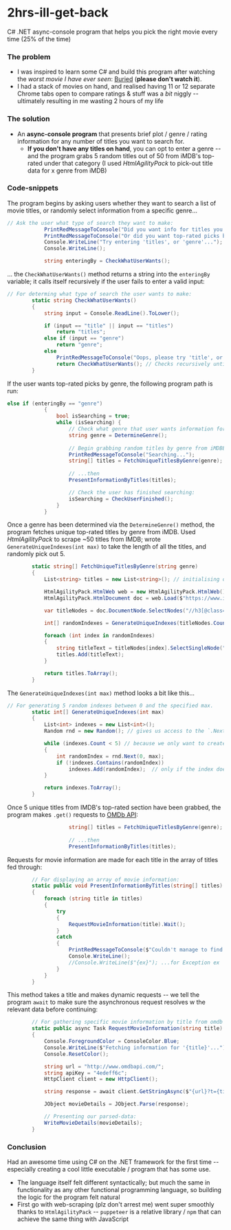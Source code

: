 # 2hrs-ill-get-back
C# .NET async-console program that helps you pick the right movie every time (25% of the time)

### The problem
* I was inspired to learn some C# and build this program after watching the *worst movie I have ever seen*: [Buried](https://www.imdb.com/title/tt1462758/) (**please don't watch it**).
* I had a stack of movies on hand, and realised having 11 or 12 separate Chrome tabs open to compare ratings & stuff was a *bit* niggly -- ultimately resulting in me wasting 2 hours of my life

### The solution
* An **async-console program** that presents brief plot / genre / rating information for any number of titles you want to search for.
    * **If you don't have any titles on hand**, you can opt to enter a genre -- and the program grabs 5 random titles out of 50 from iMDB's top-rated under that category (I used *HtmlAgilityPack* to pick-out title data for x genre from iMDB)
    
### Code-snippets
The program begins by asking users whether they want to search a list of movie titles, or randomly select information from a specific genre...
```c#
// Ask the user what type of search they want to make:
            PrintRedMessageToConsole("Did you want info for titles you wanted to compare?");
            PrintRedMessageToConsole("Or did you want top-rated picks by genre?");
            Console.WriteLine("Try entering 'titles', or 'genre'...");
            Console.WriteLine();

            string enteringBy = CheckWhatUserWants();
```
... the `CheckWhatUserWants()` method returns a string into the `enteringBy` variable; it calls itself recursively if the user fails to enter a valid input:
```c#
// For determing what type of search the user wants to make:
        static string CheckWhatUserWants()
        {
            string input = Console.ReadLine().ToLower();

            if (input == "title" || input == "titles")
                return "titles";
            else if (input == "genre")
                return "genre";
            else
                PrintRedMessageToConsole("Oops, please try 'title', or 'genre'");
                return CheckWhatUserWants(); // Checks recursively until a valid input is made.
        }
```
If the user wants top-rated picks by genre, the following program path is run:
```c#
else if (enteringBy == "genre")
            {
                bool isSearching = true;
                while (isSearching) {
                    // Check what genre that user wants information for:
                    string genre = DetermineGenre();
                    
                    // Begin grabbing random titles by genre from iMDBB's top-rated and store them as an array:
                    PrintRedMessageToConsole("Searching...");
                    string[] titles = FetchUniqueTitlesByGenre(genre);
                    
                    // ...then
                    PresentInformationByTitles(titles);

                    // Check the user has finished searching:
                    isSearching = CheckUserFinished();
                }
            }
```
Once a genre has been determined via the `DetermineGenre()` method, the program fetches unique top-rated titles by genre from iMDB. Used *HtmlAgilityPack* to scrape ~50 titles from IMDB; wrote `GenerateUniqueIndexes(int max)` to take the length of all the titles, and randomly pick out 5.
```c#
        static string[] FetchUniqueTitlesByGenre(string genre)
        {
            List<string> titles = new List<string>(); // initialising our list of titles

            HtmlAgilityPack.HtmlWeb web = new HtmlAgilityPack.HtmlWeb(); // instance of our disposable / headless browser
            HtmlAgilityPack.HtmlDocument doc = web.Load($"https://www.imdb.com/search/title?genres={genre}&sort=user_rating,desc&title_type=tv_series,mini_series&num_votes=5000,&pf_rd_m=A2FGELUUNOQJNL&pf_rd_p=f85d9bf4-1542-48d1-a7f9-48ac82dd85e7&pf_rd_r=7NT5BKR5TETJR3812F9T&pf_rd_s=right-6&pf_rd_t=15506&pf_rd_i=toptv&ref_=chttvtp_gnr_8");

            var titleNodes = doc.DocumentNode.SelectNodes("//h3[@class='lister-item-header']");

            int[] randomIndexes = GenerateUniqueIndexes(titleNodes.Count - 1); // generating an array of random indexes between 0 and one less than titleNodes.

            foreach (int index in randomIndexes)
            {
                string titleText = titleNodes[index].SelectSingleNode(".//a").InnerText; // this element has the title name we are after.
                titles.Add(titleText);
            }

            return titles.ToArray();
        }
```
The `GenerateUniqueIndexes(int max)` method looks a bit like this...
```c#
// For generating 5 random indexes between 0 and the specified max.
        static int[] GenerateUniqueIndexes(int max)
        {
            List<int> indexes = new List<int>();
            Random rnd = new Random(); // gives us access to the `.Next(min, max)` method

            while (indexes.Count < 5) // because we only want to create 5 unique indexes to iterate through.
            {
                int randomIndex = rnd.Next(0, max);
                if (!indexes.Contains(randomIndex))
                    indexes.Add(randomIndex);  // only if the index doesn't exist in the list already
            }

            return indexes.ToArray();
        }
```
Once 5 unique titles from IMDB's top-rated section have been grabbed, the program makes `.get()` requests to [OMDb API](http://www.omdbapi.com/):
```c#
                    string[] titles = FetchUniqueTitlesByGenre(genre);
                    
                    // ...then
                    PresentInformationByTitles(titles);
```

Requests for movie information are made for each title in the array of titles fed through:
```c#
        // For displaying an array of movie information:
        static public void PresentInformationByTitles(string[] titles)
        {
            foreach (string title in titles)
            {
                try
                {
                    RequestMovieInformation(title).Wait();
                }
                catch
                {
                    PrintRedMessageToConsole($"Couldn't manage to find any data for '{title}'!");
                    Console.WriteLine();
                    //Console.WriteLine($"{ex}"); ...for Exception ex 
                }
            }
        }
```

This method takes a title and makes dynamic requests -- we tell the program `await` to make sure the asynchronous request resolves w the relevant data before continuing:
```c#
        // For gathering specific movie information by title from omdb api:
        static public async Task RequestMovieInformation(string title)
        {
            Console.ForegroundColor = ConsoleColor.Blue;
            Console.WriteLine($"Fetching information for '{title}'...");
            Console.ResetColor();

            string url = "http://www.omdbapi.com/";
            string apiKey = "4edeff6c";
            HttpClient client = new HttpClient();

            string response = await client.GetStringAsync($"{url}?t={title}&apikey={apiKey}");

            JObject movieDetails = JObject.Parse(response);

            // Presenting our parsed-data:
            WriteMovieDetails(movieDetails);
        }
```

### Conclusion
Had an awesome time using C# on the .NET framework for the first time --  especially creating a cool little executable / program that has some use.
* The language itself felt different syntactically; but much the same in functionality as any other functional programming language, so building the logic for the program felt natural
* First go with web-scraping (plz don't arrest me) went super smoothly thanks to `HtmlAgilityPack` -- `puppeteer` is a relative library / `npm` that can achieve the same thing with JavaScript
